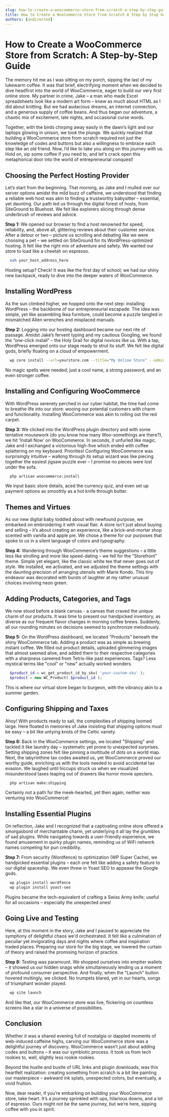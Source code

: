 ```yaml
---
slug: how-to-create-a-woocommerce-store-from-scratch-a-step-by-step-guide
title: How to Create a WooCommerce Store from Scratch A Step by Step Guide
authors: [undirected]
---
```



# How to Create a WooCommerce Store from Scratch: A Step-by-Step Guide

The memory hit me as I was sitting on my porch, sipping the last of my lukewarm coffee. It was that brief, electrifying moment when we decided to dive headfirst into the world of WooCommerce, eager to build our very first online store. My partner in crime, Jake – a man who made Excel spreadsheets look like a modern art form – knew as much about HTML as I did about knitting. But we had audacious dreams, an internet connection, and a generous supply of coffee beans. And thus began our adventure, a chaotic mix of excitement, late nights, and occasional curse words. 

Together, with the birds chirping away easily in the dawn’s light and our laptops glowing in unison, we took the plunge. We quickly realized that building a WooCommerce store from scratch required not just the knowledge of codes and buttons but also a willingness to embrace each step like an old friend. Now, I’d like to take you along on this journey with us. Hold on, sip some coffee if you need to, and let's crack open this metaphorical door into the world of entrepreneurial conquest!

## Choosing the Perfect Hosting Provider

Let’s start from the beginning. That morning, as Jake and I mulled over our server options amidst the mild buzz of caffeine, we understood that finding a reliable web host was akin to finding a trustworthy babysitter – essential, yet daunting. Our path led us through the digital forest of hosts, from SiteGround to Bluehost. We felt like explorers slicing through dense underbrush of reviews and advice.

**Step 1:** We opened our browser to find a host renowned for speed, reliability, and, above all, glittering reviews about their customer service. After a detour or two – picture us scrolling and debating like we were choosing a pet – we settled on SiteGround for its WordPress-optimized hosting. It felt like the right mix of adventure and safety. We wanted our store to load like a cheetah on espresso.

```bash
  ssh your_host_address_here
```

Hosting setup? Check! It was like the first day of school; we had our shiny new backpack, ready to dive into the deeper waters of WooCommerce.

## Installing WordPress

As the sun climbed higher, we hopped onto the next step: installing WordPress – the backbone of our entrepreneurial escapade. The idea was simple, yet like assembling Ikea furniture, could become a puzzle tangled in mismatched Allen wrenches and misplaced manuals.

**Step 2:** Logging into our hosting dashboard became our next rite of passage. Amidst Jake’s fervent typing and my cautious Googling, we found the “one-click install” – the Holy Grail for digital novices like us. With a tap, WordPress emerged onto our stage ready to strut its stuff. We felt like digital gods, briefly floating on a cloud of empowerment.

```bash
  wp core install --url=yourstore.com --title="My Online Store" --admin_user=admin --admin_password=pass1234 --admin_email=info@yourstore.com
```

No magic spells were needed; just a cool name, a strong password, and an even stronger coffee.

## Installing and Configuring WooCommerce

With WordPress serenely perched in our cyber habitat, the time had come to breathe life into our store: wooing our potential customers with charm and functionality. Installing WooCommerce was akin to rolling out the red carpet.

**Step 3:** We clicked into the WordPress plugin directory and with some tentative mousework (do you know how many Woo-somethings are there?), we hit ‘Install Now’ on WooCommerce. In seconds, it unfurled like magic. Jake and I exchanged a victorious high-five which ended with coffee splattering on my keyboard. Priorities! Configuring WooCommerce was surprisingly intuitive – walking through its setup wizard was like piecing together the easiest jigsaw puzzle ever – I promise no pieces were lost under the sofa.

```bash
  php artisan woocommerce:install
```

We input basic store details, aced the currency quiz, and even set up payment options as smoothly as a hot knife through butter. 

## Themes and Virtues

As our new digital baby toddled about with newfound purpose, we embarked on embroidering it with visual flair. A store isn’t just about buying and selling – it’s about creating an experience, like a brick-and-mortar shop scented with vanilla and apple pie. We chose a theme for our purposes that spoke to us in a silent language of colors and typography.

**Step 4:** Wandering through WooCommerce’s theme suggestions – a little less like strolling and more like speed-dating – we fell for the "Storefront" theme. Simple yet elegant, like the classic white tee that never goes out of style. We installed, we activated, and we adjusted the theme settings with the daunting precision of arranging utensils with Marie Kondo. This tiny endeavor was decorated with bursts of laughter at my rather unusual choices involving neon green.
   
## Adding Products, Categories, and Tags

We now stood before a blank canvas - a canvas that craved the unique charm of our products. It was time to present our handpicked inventory, as diverse as our frequent flavor changes in morning coffee brews. Suddenly, all our rounding minutes on decisions seemed to synchronize melodiously.

**Step 5:** On the WordPress dashboard, we located "Products" beneath the shiny WooCommerce tab. Adding a product was as simple as brewing instant coffee. We filled out product details, uploaded glimmering images that almost seemed alive, and added them to their respective categories with a sharpness careered from Tetris-like past experiences. Tags? Less mystical terms like "cool" or "new" actually worked wonders.

```php
  $product_id = wc_get_product_id_by_sku( 'your-custom-sku' );
  $product = new WC_Product( $product_id );
```

This is where our virtual store began to burgeon, with the vibrancy akin to a summer garden.

## Configuring Shipping and Taxes

Ahoy! With products ready to sail, the complexities of shipping loomed large. Here floated in memories of Jake insisting that shipping options must be easy – a bit like untying knots of the Celtic variety.

**Step 6:** Back in the WooCommerce settings, we located "Shipping" and tackled it like laundry day – systematic yet prone to unexpected surprises. Setting shipping zones felt like pinning a multitude of dots on a world map. Next, the labyrinthine tax codes awaited us, yet WooCommerce proved our worthy guide, enriching us with the tools needed to avoid accidental tax evasion. We laughed until hiccups struck us when we visualized misunderstood taxes leaping out of drawers like horror movie specters.

```bash
  php artisan make:shipping
```

Certainly not a path for the meek-hearted, yet then again, neither was venturing into WooCommerce! 

## Installing Essential Plugins

On reflection, Jake and I recognized that a captivating online store offered a smorgasbord of merchantable charm, yet underlying it all lay the grumbles of sad plugins. While navigating towards a user-friendly experience, we found amusement in quirky plugin names, reminding us of WiFi network names competing for pun credibility.

**Step 7:** From security (Wordfence) to optimization (WP Super Cache), we handpicked essential plugins – each one felt like adding a safety feature to our digital spaceship. We even threw in Yoast SEO to appease the Google gods.

```bash
  wp plugin install wordfence
  wp plugin install yoast-seo
```

Plugins became the tech-equivalent of crafting a Swiss Army knife; useful for all occasions – especially the unexpected ones!

## Going Live and Testing

Here, at this moment in the story, Jake and I paused to appreciate the symphony of delightful chaos we'd orchestrated. It felt like a culmination of peculiar yet invigorating days and nights where coffee and inspiration traded places. Preparing our store for the big stage, we lowered the curtain of theory and raised the promising horizon of practice.

**Step 8:** Testing was paramount. We shopped ourselves into emptier wallets – it showed us our hidden snags while simultaneously lending us a moment of profound consumer perspective. And finally, when the "Launch" button hovered invitingly, we clicked. No trumpets blared, yet in our hearts, songs of triumphant wonder played.

```bash
  wp site launch
```

And like that, our WooCommerce store was live, flickering on countless screens like a star in a universe of possibilities.

## Conclusion

Whether it was a shared evening full of nostalgia or dappled moments of web-induced caffeine highs, carving our WooCommerce store was a delightful journey of discovery. WooCommerce wasn’t just about adding codes and buttons – it was our symbiotic process. It took us from tech rookies to, well, slightly less rookie rookies.

Beyond the hustle and bustle of URL links and plugin downloads, was this heartfelt realization: creating something from scratch is a bit like painting our masterpiece – awkward ink splats, unexpected colors, but eventually, a vivid fruition.

Now, dear reader, if you’re embarking on building your WooCommerce store, take heart. It’s a journey sprinkled with ups, hilarious downs, and a lot of espresso. Ours might not be the same journey, but we’re here, sipping coffee with you in spirit.